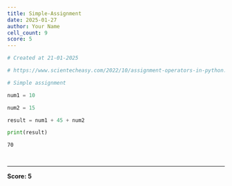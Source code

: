```yaml
---
title: Simple-Assignment
date: 2025-01-27
author: Your Name
cell_count: 9
score: 5
---
```


```python
# Created at 21-01-2025
```


```python
# https://www.scientecheasy.com/2022/10/assignment-operators-in-python.html/
```


```python
# Simple assignment
```


```python
num1 = 10
```


```python
num2 = 15
```


```python
result = num1 + 45 + num2
```


```python
print(result)
```

    70



```python

```


```python

```


---
**Score: 5**
